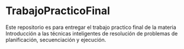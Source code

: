 # TrabajoPracticoFinal
Este repositorio es para entregar el trabajo practico final de la materia Introducción a las técnicas inteligentes de resolución de problemas de planificación, secuenciación y ejecución.
